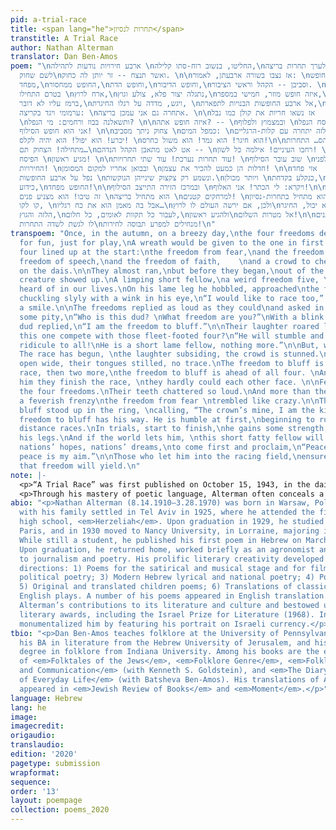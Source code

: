 ```yaml
---
pid: a-trial-race
title: <span lang="he">תחרות לנסיון</span>
transtitle: A Trial Race
author: Nathan Alterman
translator: Dan Ben-Amos
poem: "\nארבע חירויות נודעות לתהילה \nהחליטו, בנשוב רוח-סתו קלילה,\nלערך תחרות בריצה,
  לשם שחוק\nואשר תנצח -- זר יותן לה כחוק. \n\nאז נצבו בשורה ארבעתן, לאמור: \nהחופש
  מפחד,\nהחופש ממחסור,\nוחופש הדת,\nוחופש הדיבור,\nוסביבן -- הקהל וראשי הציבור. \n\nאך
  בטרם התחילו \nארח לרוץ,\nנתגלה יצור פלא, צולע וגוץ,\nאיזה חופש מוזר, חמישי במספר,\nשאפילו
  ברמז עליו לא דובר,\nויגש, מדדה על רגלו החיגרת, \nאל ארבע החופשות הבנויות לתפארת,\nויצחק
  ערמומי ויגד בקריצה: \nאתחרה גם אני עמכן בריצה. \n\nאז נשאו חריות את קולן כמו נבל
  \nותשאלנה בבוז ורחמים: מי הנפל? \n\nאיזה חופש אתה? -- \nובמצמוץ ולפלוף \nסח הנפל:
  אני הוא חופש הסילוף! \n\nצחוק ניתך מסביב \nכמפל המים: \nהלזה יתחרה עם קלות-הרגליים?\nהוא
  יכרע! הוא יפול! הוא יהיה לקלס! \nהוא חיגר! הוא גמד! הוא משול כחרס!\n\nאבל הס… התחרות
  מתחילה! הצחוק תם…\nאט לאט מתאבן הקהל הנדהם -- \nרחבו העיניים! אילמה כל לשון! \nהסילוף
  הפיסח \nמגיע ראשון! \n\nעוד תחרות נערכת! עוד שתי תחרויות! \nשוב עובר הסילוף \nלפני
  החירויות! \nובבואן אחריו למקום המסומן \nחדלות הן כמעט להכיר את עצמן! \n\nאזי פחד
  נפל על ארבע החופשות \nונשמע רק צקצוק שינייהן הנוקשות.\nויותר מכולן \nכנקלע בקדחת,\nרעד,
  כידוע,\nהחופש מפחד!\n\nובמרכז הזירה התייצב הסילוף \nויקרא: לי הכתר! אני האלוף!\n\n--הסילוף
  זה טיבו! הוא מצניע פנים \nהוא מתחיל בריצה \nלמרחקים קטנים! \nהוא מתחיל בתחרות-נסיון,
  קו לקו, \nאבל בה מאמן הוא את כח רגליו…\nולכן, אם ירשה העולם לו לרוץ\nהוא יכול, החיגר
  הלזה והגוץ,\nלעבור כל תקוות לאומים, כל חלום,\nולהגיע ראשון\nאל מטרות השלום!\n\nהנותנים
  לו לגשת לשדה התחרות\nמנחילים למפרע תבוסה לחירות!\n"
transpoem: "Once, in the autumn, on a breezy day,\nthe four freedoms decided to race.\nJust
  for fun, just for play,\nA wreath would be given to the one in first place.\n\nAll
  four lined up at the start:\nthe freedom from fear,\nand the freedom from want,\nthe
  freedom of speech,\nand the freedom of faith,    \nand a crowd to cheer,\nand VIPs
  on the dais.\n\nThey almost ran,\nbut before they began,\nout of the blue, \na strange
  creature showed up.\nA limping short fellow,\na weird freedom five, \none we’d never
  heard of in our lives.\nOn his lame leg he hobbled, approached\nthe famed four freedoms,\nand
  chuckling slyly with a wink in his eye,\n“I would like to race too,” said he with
  a smile.\n\nThe freedoms replied as loud as they could\nand asked in contempt and
  some pity,\n“Who is this dud? \nWhat freedom are you?”\nWith a blink and a snuff\nthe
  dud replied,\n“I am the freedom to bluff.”\n\nTheir laughter roared like a waterfall,\n“Will
  this one compete with those fleet-footed four?\n“He will stumble and fall, be a
  ridicule to all!\nHe is a short lame fellow, nothing more.”\n\nBut, wait, keep quiet.
  The race has begun, \nthe laughter subsiding, the crowd is stunned.\nTheir eyes
  open wide, their tongues stilled, no trace.\nThe freedom to bluff is in first place.\n\nAnother
  race, then two more,\nthe freedom to bluff is ahead of all four. \nAnd when behind
  him they finish the race, \nthey hardly could each other face. \n\nFear then seized
  the four freedoms.\nTheir teeth chattered so loud.\nAnd more than the others, \nin
  a feverish frenzy\nthe freedom from fear \ntrembled like crazy.\n\nThe freedom to
  bluff stood up in the ring, \ncalling, “The crown’s mine, I am the king.”\n\nThe
  freedom to bluff has his way. He is humble at first,\nbeginning to run in short
  distance races.\nIn trials, start to finish,\nhe gains some strength, muscling up
  his legs.\nAnd if the world lets him, \nthis short fatty fellow will certainly\novertake
  nations’ hopes, nations’ dreams,\nto come first and proclaim,\n“Peace is my goal,
  peace is my aim.”\n\nThose who let him into the racing field,\nensure it’s to him
  that freedom will yield.\n"
note: |-
  <p>“A Trial Race” was first published on October 15, 1943, in the daily, newspaper <em>Davar</em> in the column <em>Hatur hashevi’i</em> (“The Seventh Column”), so named because of its regular appearance on the seventh column of the newspaper’s second page of the Friday edition. It was reprinted in a volume of Alterman’s collected newspaper poems, <em>Hatur hashevi’i</em> (1948), and later in an annotated and chronological edition of these poems that appeared in 2009, edited by Devorah Gilulah.</p>
  <p>Through his mastery of poetic language, Alterman often conceals a poem’s subtle and profound meanings under the guise of colloquial idiom and political discourse, making translation challenging. In this poem two cases stand out: the title and the key word “freedom.” In Hebrew the title refers seemingly to a “practice race,” but the Hebrew word <em>nisayon</em> also means “experience,” “ordeal,” and “trial.” Most importantly, the radical <em>ns”h</em> is the verb that occurs in Genesis 22:1 of the Hebrew Bible, which describes God’s intention and action in putting Abraham through a heart-breaking ordeal of sacrificing his son Isaac. In the present poem, the use of this verb transforms comedy into tragedy. The other key word represents a different translation problem. In Hebrew there are two synonyms, <em>ḥofesh</em> and <em>ḥeirut</em>, that are cognates of the English words, “freedom” and “liberty.” <em>Ḥeirut</em> is of a higher register and occurs in the <em>Mishnah</em> (<em>Pesaḥim</em> 10:5) and in the <em>Haggadah</em> that is read ritualistically on the evening of the first day of the Passover holiday. <em>Ḥeirut</em> is also a charged word in Hebrew because it occurs in an idiom expressing transition from slavery to liberty. Alterman uses both nouns, but in my translation only “freedom” appears, freeing the poem from traditional associations and positioning it in the modern days’ political discourse of Roosevelt, and political situations of Alterman’s time and ours.</p>
abio: "<p>Nathan Alterman (8.14.1910–3.28.1970) was born in Warsaw, Poland, and together
  with his family settled in Tel Aviv in 1925, where he attended the first Hebrew
  high school, <em>Herzeliah</em>. Upon graduation in 1929, he studied a year in Sorbonne,
  Paris, and in 1930 moved to Nancy University, in Lorraine, majoring in agriculture.
  While still a student, he published his first poem in Hebrew on March 12, 1931.
  Upon graduation, he returned home, worked briefly as an agronomist and then switched
  to journalism and poetry. His prolific literary creativity developed in six interrelated
  directions: 1) Poems for the satirical and musical stage and for film; 2) Influential
  political poetry; 3) Modern Hebrew lyrical and national poetry; 4) Poetic plays;
  5) Original and translated children poems; 6) Translations of classical French and
  English plays. A number of his poems appeared in English translation. Israel recognized
  Alterman’s contributions to its literature and culture and bestowed upon him distinguished
  literary awards, including the Israel Prize for Literature (1968). In 2015, Israel
  monumentalized him by featuring his portrait on Israeli currency.</p>"
tbio: "<p>Dan Ben-Amos teaches folklore at the University of Pennsylvania. He earned
  his BA in literature from the Hebrew University of Jerusalem, and his doctorate
  degree in folklore from Indiana University. Among his books are the edited volumes
  of <em>Folktales of the Jews</em>, <em>Folklore Genre</em>, <em>Folklore, Performance
  and Communication</em> (with Kenneth S. Goldstein), and <em>The Diary: The Epic
  of Everyday Life</em> (with Batsheva Ben-Amos). His translations of Alterman’s poems
  appeared in <em>Jewish Review of Books</em> and <em>Moment</em>.</p>"
language: Hebrew
lang: he
image:
imagecredit:
origaudio:
translaudio:
edition: '2020'
pagetype: submission
wrapformat:
sequence:
order: '13'
layout: poempage
collection: poems_2020
---
```

